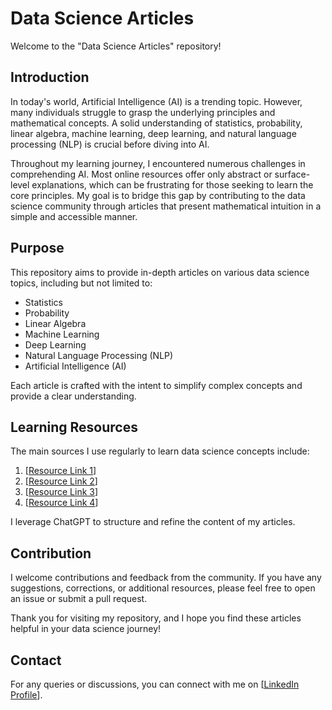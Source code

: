 # Data Science Articles

Welcome to the "Data Science Articles" repository!

## Introduction

In today's world, Artificial Intelligence (AI) is a trending topic. However, many individuals struggle to grasp the underlying principles and mathematical concepts. A solid understanding of statistics, probability, linear algebra, machine learning, deep learning, and natural language processing (NLP) is crucial before diving into AI.

Throughout my learning journey, I encountered numerous challenges in comprehending AI. Most online resources offer only abstract or surface-level explanations, which can be frustrating for those seeking to learn the core principles. My goal is to bridge this gap by contributing to the data science community through articles that present mathematical intuition in a simple and accessible manner.

## Purpose

This repository aims to provide in-depth articles on various data science topics, including but not limited to:

- Statistics
- Probability
- Linear Algebra
- Machine Learning
- Deep Learning
- Natural Language Processing (NLP)
- Artificial Intelligence (AI)

Each article is crafted with the intent to simplify complex concepts and provide a clear understanding.

## Learning Resources

The main sources I use regularly to learn data science concepts include:

1. [[Resource Link 1](https://www.youtube.com/@campusx-official)]
2. [[Resource Link 2](https://www.youtube.com/@krishnaik06)]
3. [[Resource Link 3](https://www.youtube.com/@campusx-official)]
4. [[Resource Link 4](https://www.youtube.com/@professor-ryanahmed)]

I leverage ChatGPT to structure and refine the content of my articles.

## Contribution

I welcome contributions and feedback from the community. If you have any suggestions, corrections, or additional resources, please feel free to open an issue or submit a pull request.

Thank you for visiting my repository, and I hope you find these articles helpful in your data science journey!

## Contact

For any queries or discussions, you can connect with me on [[LinkedIn Profile](https://www.linkedin.com/in/bakht-singh/)].
